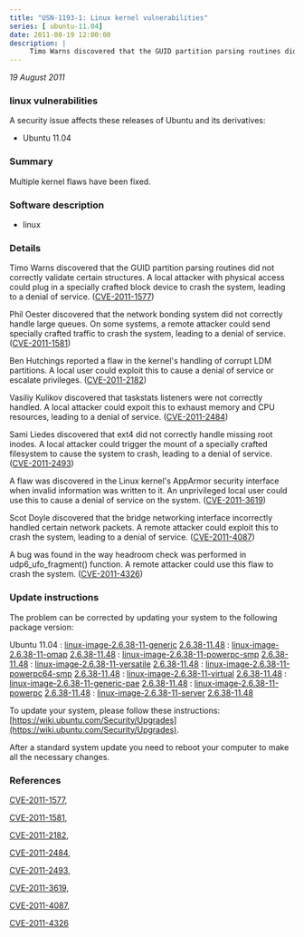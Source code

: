 ```yaml
---
title: "USN-1193-1: Linux kernel vulnerabilities"
series: [ ubuntu-11.04]
date: 2011-08-19 12:00:00
description: |
     Timo Warns discovered that the GUID partition parsing routines did not correctly validate certain structures. A local attacker with physical access could plug in a specially crafted block device to crash the system, leading to a denial of service. ([CVE-2011-1577](http://people.ubuntu.com/~ubuntu-security/cve/CVE-2011-1577))
--- 
```

 
 

*19 August 2011*

### linux vulnerabilities

A security issue affects these releases of Ubuntu and its derivatives:

* Ubuntu 11.04

### Summary

Multiple kernel flaws have been fixed. 

### Software description

* linux 

### Details

 Timo Warns discovered that the GUID partition parsing routines did not correctly validate certain structures. A local attacker with physical access could plug in a specially crafted block device to crash the system, leading to a denial of service. ([CVE-2011-1577](http://people.ubuntu.com/~ubuntu-security/cve/CVE-2011-1577))

Phil Oester discovered that the network bonding system did not correctly handle large queues. On some systems, a remote attacker could send specially crafted traffic to crash the system, leading to a denial of service. ([CVE-2011-1581](http://people.ubuntu.com/~ubuntu-security/cve/CVE-2011-1581))

Ben Hutchings reported a flaw in the kernel&#39;s handling of corrupt LDM partitions. A local user could exploit this to cause a denial of service or escalate privileges. ([CVE-2011-2182](http://people.ubuntu.com/~ubuntu-security/cve/CVE-2011-2182))

Vasiliy Kulikov discovered that taskstats listeners were not correctly handled. A local attacker could expoit this to exhaust memory and CPU resources, leading to a denial of service. ([CVE-2011-2484](http://people.ubuntu.com/~ubuntu-security/cve/CVE-2011-2484))

Sami Liedes discovered that ext4 did not correctly handle missing root inodes. A local attacker could trigger the mount of a specially crafted filesystem to cause the system to crash, leading to a denial of service. ([CVE-2011-2493](http://people.ubuntu.com/~ubuntu-security/cve/CVE-2011-2493))

A flaw was discovered in the Linux kernel&#39;s AppArmor security interface when invalid information was written to it. An unprivileged local user could use this to cause a denial of service on the system. ([CVE-2011-3619](http://people.ubuntu.com/~ubuntu-security/cve/CVE-2011-3619))

Scot Doyle discovered that the bridge networking interface incorrectly handled certain network packets. A remote attacker could exploit this to crash the system, leading to a denial of service. ([CVE-2011-4087](http://people.ubuntu.com/~ubuntu-security/cve/CVE-2011-4087))

A bug was found in the way headroom check was performed in udp6_ufo_fragment() function. A remote attacker could use this flaw to crash the system. ([CVE-2011-4326](http://people.ubuntu.com/~ubuntu-security/cve/CVE-2011-4326)) 

### Update instructions

The problem can be corrected by updating your system to the following package version:

Ubuntu 11.04
 : [linux-image-2.6.38-11-generic](https://launchpad.net/ubuntu/+source/linux) <span> [2.6.38-11.48](https://launchpad.net/ubuntu/+source/linux/2.6.38-11.48) </span> 
 : [linux-image-2.6.38-11-omap](https://launchpad.net/ubuntu/+source/linux) <span> [2.6.38-11.48](https://launchpad.net/ubuntu/+source/linux/2.6.38-11.48) </span> 
 : [linux-image-2.6.38-11-powerpc-smp](https://launchpad.net/ubuntu/+source/linux) <span> [2.6.38-11.48](https://launchpad.net/ubuntu/+source/linux/2.6.38-11.48) </span> 
 : [linux-image-2.6.38-11-versatile](https://launchpad.net/ubuntu/+source/linux) <span> [2.6.38-11.48](https://launchpad.net/ubuntu/+source/linux/2.6.38-11.48) </span> 
 : [linux-image-2.6.38-11-powerpc64-smp](https://launchpad.net/ubuntu/+source/linux) <span> [2.6.38-11.48](https://launchpad.net/ubuntu/+source/linux/2.6.38-11.48) </span> 
 : [linux-image-2.6.38-11-virtual](https://launchpad.net/ubuntu/+source/linux) <span> [2.6.38-11.48](https://launchpad.net/ubuntu/+source/linux/2.6.38-11.48) </span> 
 : [linux-image-2.6.38-11-generic-pae](https://launchpad.net/ubuntu/+source/linux) <span> [2.6.38-11.48](https://launchpad.net/ubuntu/+source/linux/2.6.38-11.48) </span> 
 : [linux-image-2.6.38-11-powerpc](https://launchpad.net/ubuntu/+source/linux) <span> [2.6.38-11.48](https://launchpad.net/ubuntu/+source/linux/2.6.38-11.48) </span> 
 : [linux-image-2.6.38-11-server](https://launchpad.net/ubuntu/+source/linux) <span> [2.6.38-11.48](https://launchpad.net/ubuntu/+source/linux/2.6.38-11.48) </span> 

To update your system, please follow these instructions: [https://wiki.ubuntu.com/Security/Upgrades](https://wiki.ubuntu.com/Security/Upgrades).

After a standard system update you need to reboot your computer to make all the necessary changes. 

### References

 
 [CVE-2011-1577](http://people.ubuntu.com/~ubuntu-security/cve/CVE-2011-1577), 

 [CVE-2011-1581](http://people.ubuntu.com/~ubuntu-security/cve/CVE-2011-1581), 

 [CVE-2011-2182](http://people.ubuntu.com/~ubuntu-security/cve/CVE-2011-2182), 

 [CVE-2011-2484](http://people.ubuntu.com/~ubuntu-security/cve/CVE-2011-2484), 

 [CVE-2011-2493](http://people.ubuntu.com/~ubuntu-security/cve/CVE-2011-2493), 

 [CVE-2011-3619](http://people.ubuntu.com/~ubuntu-security/cve/CVE-2011-3619), 

 [CVE-2011-4087](http://people.ubuntu.com/~ubuntu-security/cve/CVE-2011-4087), 

 [CVE-2011-4326](http://people.ubuntu.com/~ubuntu-security/cve/CVE-2011-4326)
 

